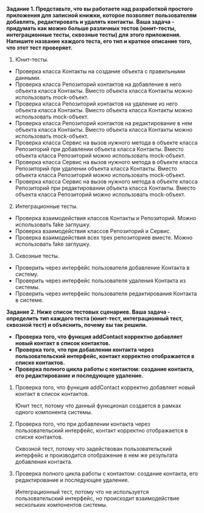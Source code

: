 **Задание 1. Представьте, что вы работаете над разработкой простого приложения для записной книжки, которое позволяет пользователям добавлять, редактировать и удалять контакты.**
**Ваша задача - придумать как можно больше различных тестов (юнит-тесты, интеграционные тесты, сквозные тесты) для этого приложения. Напишите название каждого теста, его тип и краткое описание того, что этот тест проверяет.**

1. Юнит-тесты.
- Проверка класса Контакты на создание объекта с правильными данными.
- Проверка класса Репозиторий контактов на добавление в него объекта класса Контакты. Вместо объекта класса Контакты можно использовать mock-объект.
- Проверка класса Репозиторий контактов на удаление из него объекта класса Контакты. Вместо объекта класса Контакты можно использовать mock-объект.
- Проверка класса Репозиторий контактов на редактирование в нем объекта класса Контакты. Вместо объекта класса Контакты можно использовать mock-объект.
- Проверка класса Сервис на вызов нужного метода в объекте класса Репозиторий при добавлении объекта класса Контакты. Вместо объекта класса Репозиторий можно использовать mock-объект.
- Проверка класса Сервис на вызов нужного метода в объекте класса Репозиторий при удалении объекта класса Контакты. Вместо объекта класса Репозиторий можно использовать mock-объект.
- Проверка класса Сервис на вызов нужного метода в объекте класса Репозиторий при редактировании объекта класса Контакты. Вместо объекта класса Репозиторий можно использовать mock-объект.
2. Интеграционные тесты.
- Проверка взаимодействия классов Контакты и Репозиторий. Можно использовать fake заглушку.
- Проверка взаимодействия классов Репозиторий и Сервис.
- Проверка взаимодействия всех трех репозиториев вместе. Можно использовать fake заглушку.
3. Сквозные тесты.
- Проверить через интерфейс пользователя добавление Контакта в систему.
- Проверить через интерфейс пользователя удаления Контакта из системы.
- Проверить через интерфейс пользователя редактирования Контакта в системе.

**Задание 2. Ниже список тестовых сценариев. Ваша задача - определить тип каждого теста (юнит-тест, интеграционный тест, сквозной тест) и объяснить, почему вы так решили.**
- **Проверка того, что функция addContact корректно добавляет новый контакт в список контактов.**
- **Проверка того, что при добавлении контакта через пользовательский интерфейс, контакт корректно отображается в списке контактов.**
- **Проверка полного цикла работы с контактом: создание контакта, его редактирование и последующее удаление.**

1. Проверка того, что функция addContact корректно добавляет новый контакт в список контактов.
    
    Юнит тест, потому что данный функционал создается в рамках одного компонента системы.
2. Проверка того, что при добавлении контакта через пользовательский интерфейс, контакт корректно отображается в списке контактов.

    Сквозной тест, потому что задействован пользовательский интерфейс и производится отображение в нем же результата добавления контакта.

3. Проверка полного цикла работы с контактом: создание контакта, его редактирование и последующее удаление.

    Интеграционный тест, потому что не используется пользовательский интерфейс, но происходит взаимодействие нескольких компонентов системы.